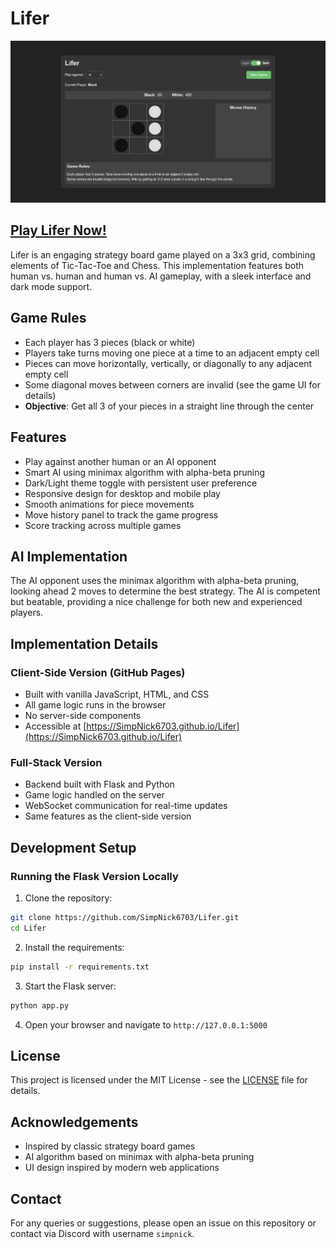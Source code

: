 # Lifer

![Lifer Game](docs/assets/screenshot.jpeg)

## [Play Lifer Now!](https://SimpNick6703.github.io/Lifer)

Lifer is an engaging strategy board game played on a 3x3 grid, combining elements of Tic-Tac-Toe and Chess. This implementation features both human vs. human and human vs. AI gameplay, with a sleek interface and dark mode support.

## Game Rules

- Each player has 3 pieces (black or white)
- Players take turns moving one piece at a time to an adjacent empty cell
- Pieces can move horizontally, vertically, or diagonally to any adjacent empty cell
- Some diagonal moves between corners are invalid (see the game UI for details)
- **Objective**: Get all 3 of your pieces in a straight line through the center

## Features

- Play against another human or an AI opponent
- Smart AI using minimax algorithm with alpha-beta pruning
- Dark/Light theme toggle with persistent user preference
- Responsive design for desktop and mobile play
- Smooth animations for piece movements
- Move history panel to track the game progress
- Score tracking across multiple games

## AI Implementation

The AI opponent uses the minimax algorithm with alpha-beta pruning, looking ahead 2 moves to determine the best strategy. The AI is competent but beatable, providing a nice challenge for both new and experienced players.

## Implementation Details

### Client-Side Version (GitHub Pages)
- Built with vanilla JavaScript, HTML, and CSS
- All game logic runs in the browser
- No server-side components
- Accessible at [https://SimpNick6703.github.io/Lifer](https://SimpNick6703.github.io/Lifer)

### Full-Stack Version
- Backend built with Flask and Python
- Game logic handled on the server
- WebSocket communication for real-time updates
- Same features as the client-side version

## Development Setup

### Running the Flask Version Locally

1. Clone the repository:
```bash
git clone https://github.com/SimpNick6703/Lifer.git
cd Lifer
```

2. Install the requirements:
```bash
pip install -r requirements.txt
```

3. Start the Flask server:
```bash
python app.py
```

4. Open your browser and navigate to `http://127.0.0.1:5000`

## License

This project is licensed under the MIT License - see the [LICENSE](LICENSE) file for details.

## Acknowledgements

- Inspired by classic strategy board games
- AI algorithm based on minimax with alpha-beta pruning
- UI design inspired by modern web applications

## Contact

For any queries or suggestions, please open an issue on this repository or contact via Discord with username `simpnick`.